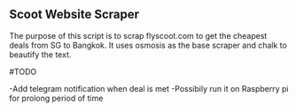 ## Scoot Website Scraper

The purpose of this script is to scrap flyscoot.com to get the cheapest deals from SG to Bangkok. It uses osmosis as the base scraper and chalk to beautify the text. 

#TODO

-Add telegram notification when deal is met 
-Possibily run it on Raspberry pi for prolong period of time 